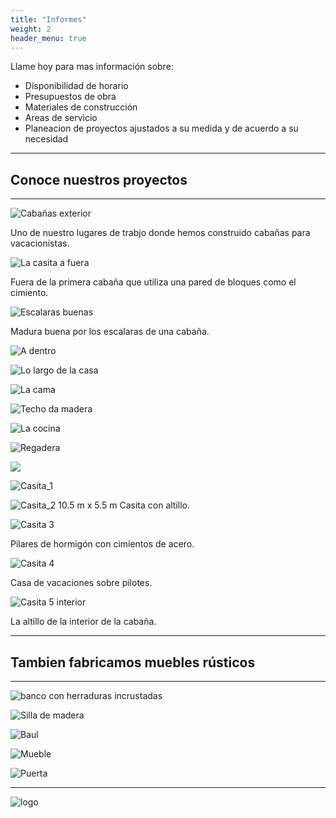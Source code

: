 ```yaml
---
title: "Informes"
weight: 2
header_menu: true
---
```


Llame hoy para mas información sobre:

- Disponibilidad de horario
- Presupuestos de obra
- Materiales de construcción
- Areas de servicio
- Planeacion de proyectos ajustados a su medida y de acuerdo a su necesidad

---

## Conoce nuestros proyectos

---

![Cabañas exterior](images/cottages_outside.jpeg)

Uno de nuestro lugares de trabjo donde hemos construido cabañas para vacacionistas.

![La casita a fuera](images/cottage_1_exterior.jpeg)

Fuera de la primera cabaña que utiliza una pared de bloques como el cimiento.

![Escalaras buenas](images/cottage_1_stairs.jpeg)

Madura buena por los escalaras de una cabaña.

![A dentro](images/cottage_1_interior.jpeg)

![Lo largo de la casa](images/cottage_length.jpeg)

![La cama](images/cottage_bed.jpeg)

![Techo da madera](images/cottage_ceiling.jpeg)

![La cocina](images/cottage_kitchen.jpeg)

![Regadera](images/cottage_shower.jpeg)

![](images/cottage_2_exterior.jpeg)

![Casita_1](images/house_1.jpeg)

![Casita_2](images/house_2.jpeg)
10.5 m x 5.5 m Casita con altillo.

![Casita 3](images/house_4.jpeg)

Pilares de hormigón con cimientos de acero.

![Casita 4](../images/house_5.jpeg)

Casa de vacaciones sobre pilotes.

![Casita 5 interior](../images/house_Loft.jpeg)

La altillo de la interior de la cabaña.

---

## Tambien fabricamos muebles rústicos

---

![banco con herraduras incrustadas](../images/horseshoeBench.jpeg)

![Silla de madera](../images/house_chair.jpeg)

![Baul](../images/chest_2.jpeg)

![Mueble](../images/house_Table.jpeg)

![Puerta](../images/house_door.jpeg)

---

<!-- Want to learn more about my services?

Check out [this page](services) I created. It carries a lot more details... -->

![logo](../images/faviconBlack-200x200.png)
